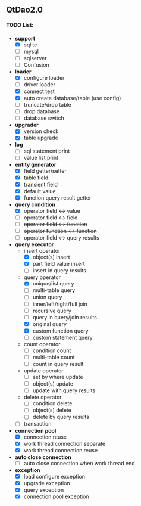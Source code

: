 ## QtDao2.0
#### TODO List:
- **support**
  - [x] sqlite
  - [ ] mysql
  - [ ] sqlserver
  - [ ] Confusion

- **loader**
  - [x] configure loader
  - [ ] driver loader
  - [x] connect test
  - [x] auto create database/table (use config)
  - [ ] truncate/drop table
  - [ ] drop database
  - [ ] database switch
- **upgrader**
  - [x] version check
  - [x] table upgrade
- **log**
  - [ ] sql statement print 
  - [ ] value list print
- **entity generator**
  - [x] field getter/setter
  - [x] table field
  - [x] transient field
  - [x] default value
  - [x] function query result getter
- **query condition**
  - [x] operator field <-> value
  - [ ] operator field <-> field
  - [ ] ~~operator field <-> function~~
  - [ ] ~~operator function <-> function~~
  - [ ] operator field <-> query results
- **query executor**
  - insert operator
    - [x] object(s) insert
    - [x] part field value insert
    - [ ] insert in query results
  - query operator
    - [x] unique/list query
    - [ ] multi-table query
    - [ ] union query
    - [ ] inner/left/right/full join
    - [ ] recursive query
    - [ ] query in query/join results
    - [x] original query
    - [x] custom function query
    - [ ] custom statement query
  - count operator
    - [ ] condition count
    - [ ] multi-table count
    - [ ] count in query result
  - update operator
    - [ ] set by where update
    - [ ] object(s) update
    - [ ] update with query results
  - delete operator
    - [ ] condition delete
    - [ ] object(s) delete
    - [ ] delete by query results
  - [ ] transaction
- **connection pool**
  - [x] connection reuse
  - [x] work thread connection separate
  - [x] work thread connection reuse
- **auto close connection**
  - [ ] auto close connection when work thread end
- **exception**
  - [x] load configure exception
  - [x] upgrade exception
  - [x] query exception
  - [x] connection pool exception
